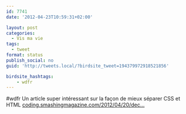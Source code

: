 ```yaml
---
id: 7741
date: '2012-04-23T10:59:31+02:00'

layout: post
categories:
  - Vis ma vie
tags:
  - tweet
format: status
publish_social: no
guid: 'http://tweets.local/?birdsite_tweet=194379972918521856'

birdsite_hashtags:
    - wdfr
---
```


\#wdfr Un article super intéressant sur la façon de mieux séparer CSS et HTML [coding.smashingmagazine.com/2012/04/20/dec…](http://coding.smashingmagazine.com/2012/04/20/decoupling-html-from-css/)
